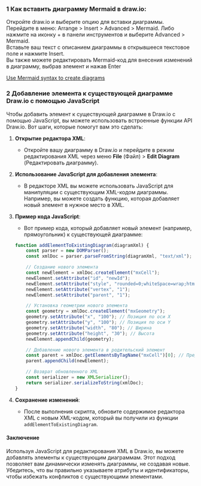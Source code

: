 ### 1 Как вставить диаграмму Mermaid в draw.io:  
Откройте draw.io и выберите опцию для вставки диаграммы.  
Перейдите в меню: Arrange > Insert > Advanced > Mermaid. Либо нажмите на иконку + в панели инструментов и выберите Advanced > Mermaid.  
Вставьте ваш текст с описанием диаграммы в открывшееся текстовое поле и нажмите Insert.  
Вы также можете редактировать Mermaid-код для внесения изменений в диаграмму, выбрав элемент и нажав Enter  

[Use Mermaid syntax to create diagrams](https://www.drawio.com/blog/mermaid-diagrams)

### 2 Добавление элемента к существующей диаграмме Draw.io с помощью JavaScript

Чтобы добавить элемент к существующей диаграмме в Draw.io с помощью JavaScript, вы можете использовать встроенные функции API Draw.io. Вот шаги, которые помогут вам это сделать:

1. **Открытие редактора XML**:
   - Откройте вашу диаграмму в Draw.io и перейдите в режим редактирования XML через меню **File** (Файл) > **Edit Diagram** (Редактировать диаграмму).

2. **Использование JavaScript для добавления элемента**:
   - В редакторе XML вы можете использовать JavaScript для манипуляции с существующим XML-кодом диаграммы. Например, вы можете создать функцию, которая добавляет новый элемент в нужное место в XML.

3. **Пример кода JavaScript**:
   - Вот пример кода, который добавляет новый элемент (например, прямоугольник) к существующей диаграмме:

   ```javascript
   function addElementToExistingDiagram(diagramXml) {
       const parser = new DOMParser();
       const xmlDoc = parser.parseFromString(diagramXml, "text/xml");

       // Создание нового элемента
       const newElement = xmlDoc.createElement("mxCell");
       newElement.setAttribute("id", "newId");
       newElement.setAttribute("style", "rounded=0;whiteSpace=wrap;html=1;");
       newElement.setAttribute("vertex", "1");
       newElement.setAttribute("parent", "1");

       // Установка геометрии нового элемента
       const geometry = xmlDoc.createElement("mxGeometry");
       geometry.setAttribute("x", "100"); // Позиция по оси X
       geometry.setAttribute("y", "100"); // Позиция по оси Y
       geometry.setAttribute("width", "80"); // Ширина
       geometry.setAttribute("height", "30"); // Высота
       newElement.appendChild(geometry);

       // Добавление нового элемента в родительский элемент
       const parent = xmlDoc.getElementsByTagName("mxCell")[0]; // Предполагаем, что это родитель
       parent.appendChild(newElement);

       // Возврат обновленного XML
       const serializer = new XMLSerializer();
       return serializer.serializeToString(xmlDoc);
   }
   ```

4. **Сохранение изменений**:
   - После выполнения скрипта, обновите содержимое редактора XML с новым XML-кодом, который вы получили из функции `addElementToExistingDiagram`.

#### Заключение

Используя JavaScript для редактирования XML в Draw.io, вы можете добавлять элементы к существующим диаграммам. Этот подход позволяет вам динамически изменять диаграммы, не создавая новые. Убедитесь, что вы правильно указываете атрибуты и идентификаторы, чтобы избежать конфликтов с существующими элементами.
